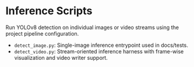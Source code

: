 # Inference Scripts

Run YOLOv8 detection on individual images or video streams using the
project pipeline configuration.

- `detect_image.py`: Single-image inference entrypoint used in docs/tests.
- `detect_video.py`: Stream-oriented inference harness with frame-wise
	visualization and video writer support.

